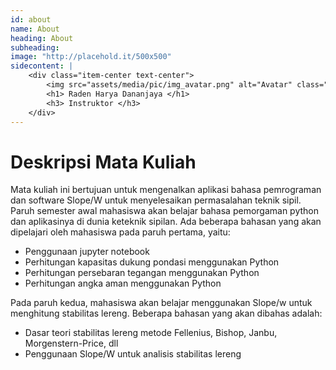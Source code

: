 ```yaml
---
id: about
name: About
heading: About
subheading: 
image: "http://placehold.it/500x500"
sidecontent: |
    <div class="item-center text-center">
        <img src="assets/media/pic/img_avatar.png" alt="Avatar" class="avatar square-300">
        <h1> Raden Harya Dananjaya </h1>
        <h3> Instruktor </h3>
    </div>
---
```

# Deskripsi Mata Kuliah 
Mata kuliah ini bertujuan untuk mengenalkan aplikasi bahasa pemrograman dan software Slope/W untuk menyelesaikan permasalahan teknik sipil. Paruh semester awal mahasiswa akan belajar bahasa pemorgaman python dan aplikasinya di dunia keteknik sipilan. Ada beberapa bahasan yang akan dipelajari oleh mahasiswa pada paruh pertama, yaitu:
- Penggunaan jupyter notebook
- Perhitungan kapasitas dukung pondasi menggunakan Python
- Perhitungan persebaran tegangan menggunakan Python
- Perhitungan angka aman menggunakan Python

Pada paruh kedua, mahasiswa akan belajar menggunakan Slope/w untuk menghitung stabilitas lereng. Beberapa bahasan yang akan dibahas adalah:
- Dasar teori stabilitas lereng metode Fellenius, Bishop, Janbu, Morgenstern-Price, dll 
- Penggunaan Slope/W untuk analisis stabilitas lereng